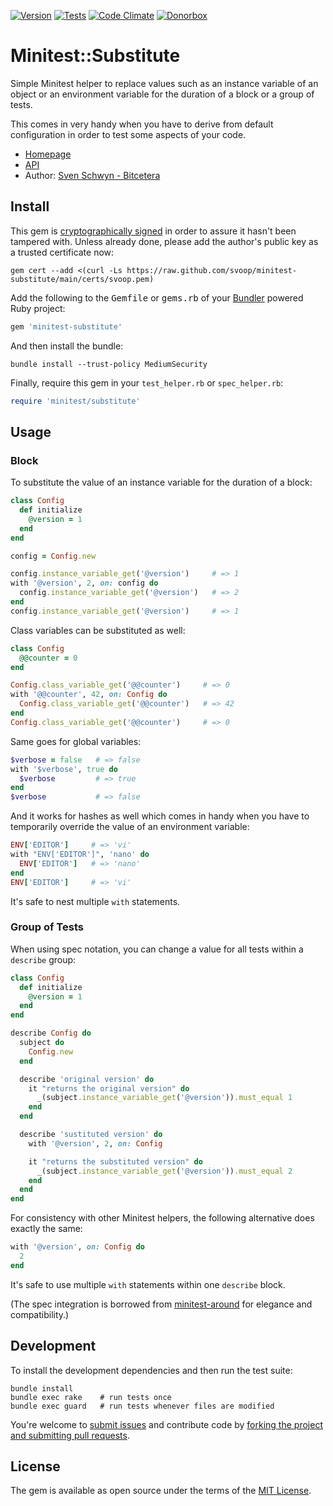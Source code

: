 [![Version](https://img.shields.io/gem/v/minitest-substitute.svg?style=flat)](https://rubygems.org/gems/minitest-substitute)
[![Tests](https://img.shields.io/github/actions/workflow/status/svoop/minitest-substitute/test.yml?style=flat&label=tests)](https://github.com/svoop/minitest-substitute/actions?workflow=Test)
[![Code Climate](https://img.shields.io/codeclimate/maintainability/svoop/minitest-substitute.svg?style=flat)](https://codeclimate.com/github/svoop/minitest-substitute/)
[![Donorbox](https://img.shields.io/badge/donate-on_donorbox-yellow.svg)](https://donorbox.org/bitcetera)

# Minitest::Substitute

Simple Minitest helper to replace values such as an instance variable of an object or an environment variable for the duration of a block or a group of tests.

This comes in very handy when you have to derive from default configuration in order to test some aspects of your code.

* [Homepage](https://github.com/svoop/minitest-substitute)
* [API](https://www.rubydoc.info/gems/minitest-substitute)
* Author: [Sven Schwyn - Bitcetera](https://bitcetera.com)

## Install

This gem is [cryptographically signed](https://guides.rubygems.org/security/#using-gems) in order to assure it hasn't been tampered with. Unless already done, please add the author's public key as a trusted certificate now:

```
gem cert --add <(curl -Ls https://raw.github.com/svoop/minitest-substitute/main/certs/svoop.pem)
```

Add the following to the <tt>Gemfile</tt> or <tt>gems.rb</tt> of your [Bundler](https://bundler.io) powered Ruby project:

```ruby
gem 'minitest-substitute'
```

And then install the bundle:

```
bundle install --trust-policy MediumSecurity
```

Finally, require this gem in your `test_helper.rb` or `spec_helper.rb`:

```ruby
require 'minitest/substitute'
```

## Usage

### Block

To substitute the value of an instance variable for the duration of a block:

```ruby
class Config
  def initialize
    @version = 1
  end
end

config = Config.new

config.instance_variable_get('@version')     # => 1
with '@version', 2, on: config do
  config.instance_variable_get('@version')   # => 2
end
config.instance_variable_get('@version')     # => 1
```

Class variables can be substituted as well:

```ruby
class Config
  @@counter = 0
end

Config.class_variable_get('@@counter')     # => 0
with '@@counter', 42, on: Config do
  Config.class_variable_get('@@counter')   # => 42
end
Config.class_variable_get('@@counter')     # => 0
```

Same goes for global variables:

```ruby
$verbose = false   # => false
with '$verbose', true do
  $verbose         # => true
end
$verbose           # => false
```

And it works for hashes as well which comes in handy when you have to temporarily override the value of an environment variable:

```ruby
ENV['EDITOR']     # => 'vi'
with "ENV['EDITOR']", 'nano' do
  ENV['EDITOR']   # => 'nano'
end
ENV['EDITOR']     # => 'vi'
```

It's safe to nest multiple `with` statements.

### Group of Tests

When using spec notation, you can change a value for all tests within a `describe` group:

```ruby
class Config
  def initialize
    @version = 1
  end
end

describe Config do
  subject do
    Config.new
  end

  describe 'original version' do
    it "returns the original version" do
      _(subject.instance_variable_get('@version')).must_equal 1
    end
  end

  describe 'sustituted version' do
    with '@version', 2, on: Config

    it "returns the substituted version" do
      _(subject.instance_variable_get('@version')).must_equal 2
    end
  end
end
```

For consistency with other Minitest helpers, the following alternative does exactly the same:

```ruby
with '@version', on: Config do
  2
end
```

It's safe to use multiple `with` statements within one `describe` block.

(The spec integration is borrowed from [minitest-around](https://rubygems.org/gems/minitest-around) for elegance and compatibility.)

## Development

To install the development dependencies and then run the test suite:

```
bundle install
bundle exec rake    # run tests once
bundle exec guard   # run tests whenever files are modified
```

You're welcome to [submit issues](https://github.com/svoop/minitest-substitute/issues) and contribute code by [forking the project and submitting pull requests](https://docs.github.com/en/get-started/quickstart/fork-a-repo).

## License

The gem is available as open source under the terms of the [MIT License](http://opensource.org/licenses/MIT).
